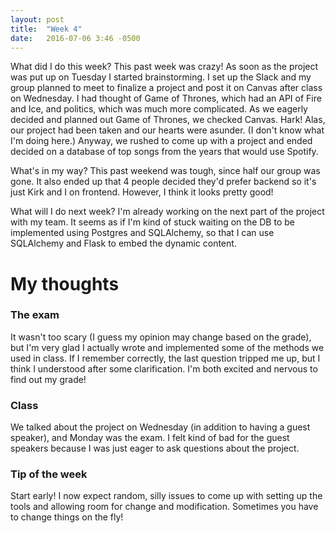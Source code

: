 ```yaml
---
layout: post
title:  "Week 4"
date:   2016-07-06 3:46 -0500
---
```


What did I do this week? This past week was crazy! As soon as the project was put up on Tuesday I started brainstorming. I set up the Slack and my group planned to meet to finalize a project and post it on Canvas after class on Wednesday. I had thought of Game of Thrones, which had an API of Fire and Ice, and politics, which was much more complicated. As we eagerly decided and planned out Game of Thrones, we checked Canvas. Hark! Alas, our project had been taken and our hearts were asunder. (I don't know what I'm doing here.) Anyway, we rushed to come up with a project and ended decided on a database of top songs from the years that would use Spotify. 

What's in my way? This past weekend was tough, since half our group was gone. It also ended up that 4 people decided they'd prefer backend so it's just Kirk and I on frontend. However, I think it looks pretty good!

What will I do next week? I'm already working on the next part of the project with my team. It seems as if I'm kind of stuck waiting on the DB to be implemented using Postgres and SQLAlchemy, so that I can use SQLAlchemy and Flask to embed the dynamic content.

# My thoughts

### The exam
It wasn't too scary (I guess my opinion may change based on the grade), but I'm very glad I actually wrote and implemented some of the methods we used in class. If I remember correctly, the last question tripped me up, but I think I understood after some clarification. I'm both excited and nervous to find out my grade!

### Class
We talked about the project on Wednesday (in addition to having a guest speaker), and Monday was the exam. I felt kind of bad for the guest speakers because I was just eager to ask questions about the project.

### Tip of the week
Start early! I now expect random, silly issues to come up with setting up the tools and allowing room for change and modification. Sometimes you have to change things on the fly!